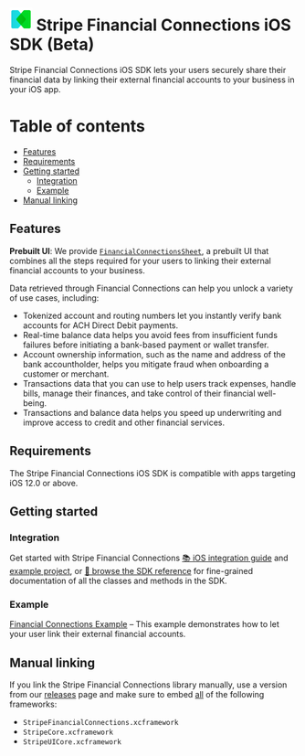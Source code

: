 <img src="../readme-images/FinancialConnections-light-80x80.png" width="40" /> Stripe Financial Connections iOS SDK (Beta)
======

Stripe Financial Connections iOS SDK lets your users securely share their financial data by linking their external financial accounts to your business in your iOS app.

# Table of contents

<!--ts-->
* [Features](#features)
* [Requirements](#requirements)
* [Getting started](#getting-started)
   * [Integration](#integration)
   * [Example](#example)
* [Manual linking](#manual-linking)

<!--te-->

## Features

**Prebuilt UI**: We provide [`FinancialConnectionsSheet`](https://stripe.dev/stripe-ios/stripe-financialconnections/Classes/FinancialConnectionsSheet.html), a prebuilt UI that combines all the steps required for your users to linking their external financial accounts to your business.

Data retrieved through Financial Connections can help you unlock a variety of use cases, including:

- Tokenized account and routing numbers let you instantly verify bank accounts for ACH Direct Debit payments.
- Real-time balance data helps you avoid fees from insufficient funds failures before initiating a bank-based payment or wallet transfer.
- Account ownership information, such as the name and address of the bank accountholder, helps you mitigate fraud when onboarding a customer or merchant.
- Transactions data that you can use to help users track expenses, handle bills, manage their finances, and take control of their financial well-being.
- Transactions and balance data helps you speed up underwriting and improve access to credit and other financial services.



## Requirements

The Stripe Financial Connections iOS SDK is compatible with apps targeting iOS 12.0 or above.

## Getting started

### Integration

Get started with Stripe Financial Connections [📚 iOS integration guide](https://stripe.com/docs/financial-connections/other-data-powered-products?platform=ios) and [example project](../Example/FinancialConnections%20Example), or [📘 browse the SDK reference](https://stripe.dev/stripe-ios/stripe-financialconnections/index.html) for fine-grained documentation of all the classes and methods in the SDK.

### Example

[Financial Connections Example](../Example/FinancialConnections%20Example) – This example demonstrates how to let your user link their external financial accounts.

## Manual linking

If you link the Stripe Financial Connections library manually, use a version from our [releases](https://github.com/stripe/stripe-ios/releases) page and make sure to embed <ins>all</ins> of the following frameworks:
- `StripeFinancialConnections.xcframework`
- `StripeCore.xcframework`
- `StripeUICore.xcframework`